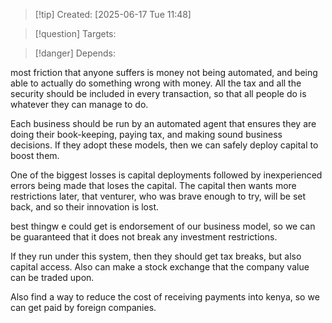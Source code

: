 
>[!tip] Created: [2025-06-17 Tue 11:48]

>[!question] Targets: 

>[!danger] Depends: 

most friction that anyone suffers is money not being automated, and being able to actually do something wrong with money.  All the tax and all the security should be included in every transaction, so that all people do is whatever they can manage to do.

Each business should be run by an automated agent that ensures they are doing their book-keeping, paying tax, and making sound business decisions.  If they adopt these models, then we can safely deploy capital to boost them.

One of the biggest losses is capital deployments followed by inexperienced errors being made that loses the capital.  The capital then wants more restrictions later, that venturer, who was brave enough to try, will be set back, and so their innovation is lost.

best thingw e could get is endorsement of our business model, so we can be guaranteed that it does not break any investment restrictions.

If they run under this system, then they should get tax breaks, but also capital access.  Also can make a stock exchange that the company value can be traded upon.

Also find a way to reduce the cost of receiving payments into kenya, so we can get paid by foreign companies.